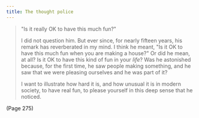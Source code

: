 ```yaml
---
title: The thought police
---
```


> "Is it really OK to have this much fun?"
> 
> I did not question him. But ever since, for nearly fifteen years, his remark has reverberated in my mind. I think he meant, "Is it OK to have this much fun when you are making a house?" Or did he mean, at all? Is it OK to have this kind of fun in your *life*? Was he astonished because, for the first time, he saw people making something, and he saw that we were pleasing ourselves and he was part of it?
> 
> I want to illustrate how hard it is, and how unusual it is in modern society, to have real fun, to please yourself in this deep sense that he noticed.

(Page 275)